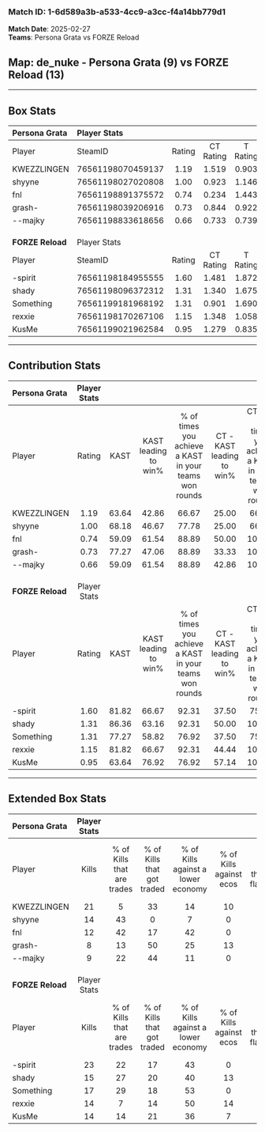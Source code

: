 ### Match ID: 1-6d589a3b-a533-4cc9-a3cc-f4a14bb779d1  
**Match Date**: 2025-02-27  
**Teams**: Persona Grata vs FORZE Reload  

## **Map**: de_nuke - Persona Grata (9) vs FORZE Reload (13)  
---  

## Box Stats  

| **Persona Grata** | Player Stats      |        |           |          |       |      |       |         |        |      |     |
| :- | :- | :-: | :-: | :-: | :-: | :-: | :-: | :-: | :-: | :-: | :-: |
| Player            | SteamID           | Rating | CT Rating | T Rating | KAST  | ADR  | Kills | Assists | Deaths | K/D  | HS% |
| KWEZZLINGEN       | 76561198070459137 |  1.19  |   1.519   |  0.903   | 63.64 | 90.7 |  21   |    2    |   19   | 1.11 | 57  |
| shyyne            | 76561198027020808 |  1.00  |   0.923   |  1.146   | 68.18 | 80.5 |  14   |    4    |   16   | 0.88 | 28  |
| fnl               | 76561198891375572 |  0.74  |   0.234   |  1.443   | 59.09 | 54.3 |  12   |    2    |   17   | 0.71 | 58  |
| grash-            | 76561198039206916 |  0.73  |   0.844   |  0.922   | 77.27 | 40.7 |   8   |    6    |   15   | 0.53 | 37  |
| --majky           | 76561198833618656 |  0.66  |   0.733   |  0.739   | 59.09 | 64.1 |   9   |    4    |   17   | 0.53 | 55  |
|                   |                   |        |           |          |       |      |       |         |        |      |     |
|                   |                   |        |           |          |       |      |       |         |        |      |     |
|                   |                   |        |           |          |       |      |       |         |        |      |     |
| **FORZE Reload**  | Player Stats      |        |           |          |       |      |       |         |        |      |     |
| Player            | SteamID           | Rating | CT Rating | T Rating | KAST  | ADR  | Kills | Assists | Deaths | K/D  | HS% |
| -spirit           | 76561198184955555 |  1.60  |   1.481   |  1.872   | 81.82 | 97.5 |  23   |    3    |   12   | 1.92 | 60  |
| shady             | 76561198096372312 |  1.31  |   1.340   |  1.675   | 86.36 | 81.5 |  15   |   12    |   12   | 1.25 | 40  |
| Something         | 76561199181968192 |  1.31  |   0.901   |  1.690   | 77.27 | 80.1 |  17   |    5    |   11   | 1.55 | 70  |
| rexxie            | 76561198170267106 |  1.15  |   1.348   |  1.058   | 81.82 | 72.1 |  14   |    6    |   13   | 1.08 | 57  |
| KusMe             | 76561199021962584 |  0.95  |   1.279   |  0.835   | 63.64 | 77.6 |  14   |    8    |   17   | 0.82 | 64  |
---  

## Contribution Stats  

| **Persona Grata** | Player Stats |       |                      |                                                        |                           |                                                             |                          |                                                            |
| :- | :-: | :-: | :-: | :-: | :-: | :-: | :-: | :-: |
| Player            |    Rating    | KAST  | KAST leading to win% | % of times you achieve a KAST in your teams won rounds | CT - KAST leading to win% | CT - % of times you achieve a KAST in your teams won rounds | T - KAST leading to win% | T - % of times you achieve a KAST in your teams won rounds |
| KWEZZLINGEN       |     1.19     | 63.64 |        42.86         |                         66.67                          |           25.00           |                            66.67                            |          66.67           |                           66.67                            |
| shyyne            |     1.00     | 68.18 |        46.67         |                         77.78                          |           25.00           |                            66.67                            |          71.43           |                           83.33                            |
| fnl               |     0.74     | 59.09 |        61.54         |                         88.89                          |           50.00           |                           100.00                            |          71.43           |                           83.33                            |
| grash-            |     0.73     | 77.27 |        47.06         |                         88.89                          |           33.33           |                           100.00                            |          62.50           |                           83.33                            |
| --majky           |     0.66     | 59.09 |        61.54         |                         88.89                          |           42.86           |                           100.00                            |          83.33           |                           83.33                            |
|                   |              |       |                      |                                                        |                           |                                                             |                          |                                                            |
|                   |              |       |                      |                                                        |                           |                                                             |                          |                                                            |
|                   |              |       |                      |                                                        |                           |                                                             |                          |                                                            |
| **FORZE Reload**  | Player Stats |       |                      |                                                        |                           |                                                             |                          |                                                            |
| Player            |    Rating    | KAST  | KAST leading to win% | % of times you achieve a KAST in your teams won rounds | CT - KAST leading to win% | CT - % of times you achieve a KAST in your teams won rounds | T - KAST leading to win% | T - % of times you achieve a KAST in your teams won rounds |
| -spirit           |     1.60     | 81.82 |        66.67         |                         92.31                          |           37.50           |                            75.00                            |          90.00           |                           100.00                           |
| shady             |     1.31     | 86.36 |        63.16         |                         92.31                          |           50.00           |                           100.00                            |          72.73           |                           88.89                            |
| Something         |     1.31     | 77.27 |        58.82         |                         76.92                          |           37.50           |                            75.00                            |          77.78           |                           77.78                            |
| rexxie            |     1.15     | 81.82 |        66.67         |                         92.31                          |           44.44           |                           100.00                            |          88.89           |                           88.89                            |
| KusMe             |     0.95     | 63.64 |        76.92         |                         76.92                          |           57.14           |                           100.00                            |          100.00          |                           66.67                            |
---  

## Extended Box Stats  

| **Persona Grata** | Player Stats |                            |                            |                                    |                         |                              |                                 |        |                             |                                     |                          |                               |                            |
| :- | :-: | :-: | :-: | :-: | :-: | :-: | :-: | :-: | :-: | :-: | :-: | :-: | :-: |
| Player            |    Kills     | % of Kills that are trades | % of Kills that got traded | % of Kills against a lower economy | % of Kills against ecos | % of Kills that are flawless | % of Kills that are close duels | Deaths | % of Deaths that get traded | % of Deaths against a lower economy | % of Deaths against ecos | % of Deaths that are flawless | % of Deaths that are close |
| KWEZZLINGEN       |      21      |             5              |             33             |                 14                 |           10            |              57              |                5                |   19   |             16              |                 16                  |            5             |              84               |             11             |
| shyyne            |      14      |             43             |             0              |                 7                  |            0            |              71              |                0                |   16   |              6              |                 13                  |            0             |              75               |             13             |
| fnl               |      12      |             42             |             17             |                 42                 |            0            |              42              |                8                |   17   |             12              |                 12                  |            6             |              71               |             0              |
| grash-            |      8       |             13             |             50             |                 25                 |           13            |              50              |               13                |   15   |             40              |                  7                  |            0             |              73               |             7              |
| --majky           |      9       |             22             |             44             |                 11                 |            0            |              78              |                0                |   17   |             18              |                 12                  |            0             |              59               |             18             |
|                   |              |                            |                            |                                    |                         |                              |                                 |        |                             |                                     |                          |                               |                            |
|                   |              |                            |                            |                                    |                         |                              |                                 |        |                             |                                     |                          |                               |                            |
|                   |              |                            |                            |                                    |                         |                              |                                 |        |                             |                                     |                          |                               |                            |
| **FORZE Reload**  | Player Stats |                            |                            |                                    |                         |                              |                                 |        |                             |                                     |                          |                               |                            |
| Player            |    Kills     | % of Kills that are trades | % of Kills that got traded | % of Kills against a lower economy | % of Kills against ecos | % of Kills that are flawless | % of Kills that are close duels | Deaths | % of Deaths that get traded | % of Deaths against a lower economy | % of Deaths against ecos | % of Deaths that are flawless | % of Deaths that are close |
| -spirit           |      23      |             22             |             17             |                 43                 |            0            |              61              |               13                |   12   |             33              |                 25                  |            8             |              33               |             8              |
| shady             |      15      |             27             |             20             |                 40                 |           13            |              73              |                7                |   12   |             42              |                 25                  |            0             |              75               |             0              |
| Something         |      17      |             29             |             18             |                 53                 |            0            |              88              |                6                |   11   |              9              |                  9                  |            0             |              64               |             9              |
| rexxie            |      14      |             7              |             14             |                 50                 |           14            |              71              |               14                |   13   |             15              |                 23                  |            0             |              62               |             8              |
| KusMe             |      14      |             14             |             21             |                 36                 |            7            |              79              |                7                |   17   |             29              |                 18                  |            0             |              71               |             0              |
